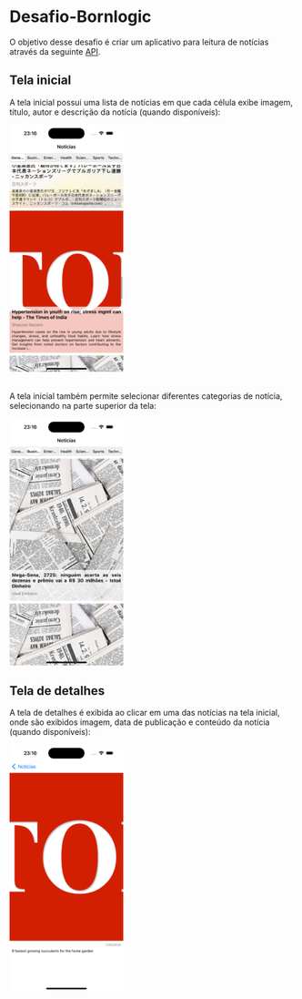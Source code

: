 # Desafio-Bornlogic

O objetivo desse desafio é criar um aplicativo para leitura de notícias através da seguinte [API](https://newsapi.org).

## Tela inicial

<p>A tela inicial possui uma lista de notícias em que cada célula exibe imagem, título, autor e descrição da notícia (quando disponíveis):</p>

<kbd>
  <img src="images/01-home.png" width="200"/>
</kbd>

<br>
<br>
<p>A tela inicial também permite selecionar diferentes categorias de notícia, selecionando na parte superior da tela:</p>

<kbd>
  <img src="images/03-category.png" width="200"/>
</kbd>

## Tela de detalhes

<p>A tela de detalhes é exibida ao clicar em uma das notícias na tela inicial, onde são exibidos imagem, data de publicação e conteúdo da notícia (quando disponíveis):</p>

<kbd>
  <img src="images/02-news.png" width="200"/>
</kbd>
